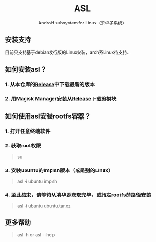 <h1 align="center">ASL</h1>

<p align="center">
	Android subsystem for Linux（安卓子系统）
</p>

## 安装支持
目前只支持基于debian发行版的Linux安装，arch系Linux待支持...

## 如何安装asl？
### 1. 从本仓库的[Release](https://github.com/1252158112/asl/releases)中下载最新的版本
### 2. 用Magisk Manager安装从[Release](https://github.com/1252158112/asl/releases)下载的模块

## 如何使用asl安装rootfs容器？
### 1. 打开任意终端软件
### 2. 获取root权限
> su

### 3. 安装ubuntu的impish版本（或是别的Linux）
> asl -i ubuntu impish

### 4. 至此结束，请等待从清华源获取完毕，或指定rootfs的路径安装
> asl -i ubuntu ubuntu.tar.xz

## 更多帮助
> asl -h or asl --help

